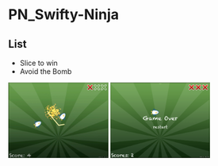 # PN_Swifty-Ninja

## List
+ Slice to win
+ Avoid the Bomb

<img width="40%" src="image_2022-01-04_215251.png" />
<img width="40%" src="image_2022-01-04_215601.png" />
